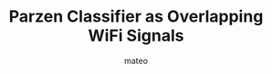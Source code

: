 ---
title: Parzen Classifier as Overlapping WiFi Signals
author: mateo
Definition: Parzen classifier estimates probability density for each class using a non-parametric approach based on stored training examples. When computing output for a new observation, the contribution of each training example is integrated. The contribution is modeled by a kernel function and is influenced by the smoothing parameter (kernel width).
Description: You're in a mall surrounded by many overlapping Wi-Fi signals. Each store has hotspots. Your phone estimates your location based on the signal strength from each brand’s hotspots. The brand which has the strongest combined signal is likely where you are.
OriginSource: "Human plus ChatGPT 4o"
Mapping:
  "class": "store brand"
  "training data": "hotspots"
  "kernel influence": "signal strength"
  "density estimate": "overlapping signals"
  "classification": "strongest signal"
ExpertRating: Mediocre
---